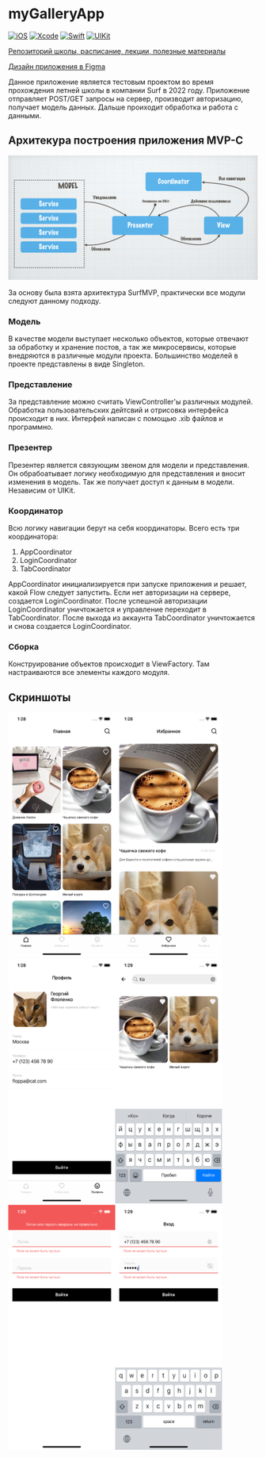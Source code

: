 # myGalleryApp
[![iOS](https://img.shields.io/badge/iOS-15.4-blue)]()
[![Xcode](https://img.shields.io/badge/Xcode-13.3-9cf)]()
[![Swift](https://img.shields.io/badge/Swift-5-orange)]()
[![UIKit](https://img.shields.io/badge/UIKit-Interface-lightgrey)]()

[Репозиторий школы, расписание, лекции, полезные материалы](https://github.com/lexonerus/SurfSummerSchool2022/blob/main/README.md)

[Дизайн приложения в Figma](https://www.figma.com/file/6eLvnZ89LeHIxHc283Uoe8/Surf-education-iOS-(Copy))

Данное приложение является тестовым проектом во время прохождения летней школы в компании Surf в 2022 году. Приложение отправляет POST/GET запросы на сервер, производит авторизацию, получает модель данных. Дальше проиходит обработка и работа с данными.

## Архитекура построения приложения MVP-C

![Login](/Pictures/arch.png)

За основу была взята архитектура SurfMVP, практически все модули следуют данному подходу.

### Модель
В качестве модели выступает несколько объектов, которые отвечают за обработку и хранение постов, а так же микросервисы, которые внедряются в различные модули проекта. Большинство моделей в проекте представлены в виде Singleton. 

### Представление
За представление можно считать ViewController'ы различных модулей. Обработка пользовательских дейтсвий и отрисовка интерфейса происходит в них. Интерфей написан с помощью .xib файлов и программно.

### Презентер
Презентер является связующим звеном для модели и представления. Он обрабоатывает логику необходимую для представления и вносит изменения в модель. Так же получает доступ к данным в модели. Независим от UIKit. 

### Координатор
Всю логику навигации берут на себя координаторы. Всего есть три координатора:

1. AppCoordinator
2. LoginCoordinator
3. TabCoordinator

AppCoordinator инициализируется при запуске приложения и решает, какой Flow следует запустить. Если нет авторизации на сервере, создается LoginCoordinator. После успешной авторизации LoginCoordinator уничтожается и управление переходит в TabCoordinator. После выхода из аккаунта TabCoordinator уничтожается и снова создается LoginCoordinator.

### Сборка
Конструирование объектов происходит в ViewFactory. Там настраиваются все элементы каждого модуля.

## Скриншоты
<img src="/Pictures/001.png" width="216" height="494"><img src="/Pictures/002.png" width="216" height="494"><img src="/Pictures/003.png" width="216" height="494"><img src="/Pictures/004.png" width="216" height="494"><img src="/Pictures/005.png" width="216" height="494"><img src="/Pictures/006.png" width="216" height="494">


